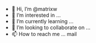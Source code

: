 - 👋 Hi, I’m @matrixw
- 👀 I’m interested in ...
- 🌱 I’m currently learning ...
- 💞️ I’m looking to collaborate on ...
- 📫 How to reach me ... mail

<!---
matrixw/matrixw is a ✨ special ✨ repository because its `README.md` (this file) appears on your GitHub profile.
You can click the Preview link to take a look at your changes.
--->
